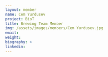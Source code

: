 ```yaml
---
layout: member
name: Cem Yurdusev
project: BioT
title: Brewing Team Member
img: /assets/images/members/Cem Yurdusev.jpg
email:
weight: 
biography: >
linkedin:
---
```

